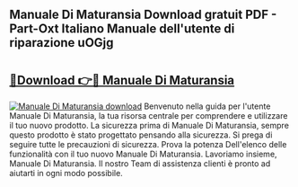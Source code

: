 ## Manuale Di Maturansia Download gratuit PDF - Part-Oxt Italiano Manuale dell'utente di riparazione uOGjg

# <h2><a href="http://dfc18q.blite.top/?on=Manuale+Di+Maturansia">🔗Download 👉🔴 Manuale Di Maturansia</a></h2>

[![Manuale Di Maturansia download](https://i.imgur.com/lujVjoI.png)](http://dfc18q.blite.top/?on=Manuale+Di+Maturansia)
Benvenuto nella guida per l'utente Manuale Di Maturansia, la tua risorsa centrale per comprendere e utilizzare il tuo nuovo prodotto. La sicurezza prima di Manuale Di Maturansia, sempre questo prodotto è stato progettato pensando alla sicurezza. Si prega di seguire tutte le precauzioni di sicurezza. Prova la potenza Dell'elenco delle funzionalità con il tuo nuovo Manuale Di Maturansia. Lavoriamo insieme, Manuale Di Maturansia. Il nostro Team di assistenza clienti è pronto ad aiutarti in ogni modo possibile.
